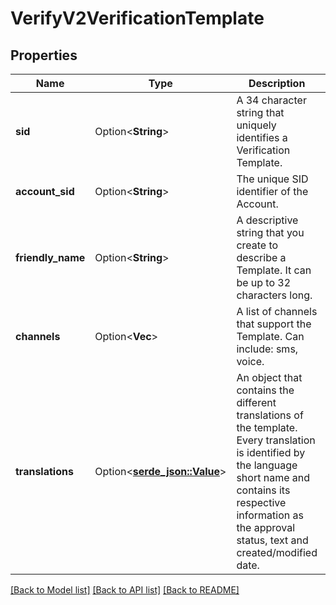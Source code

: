 # VerifyV2VerificationTemplate

## Properties

Name | Type | Description | Notes
------------ | ------------- | ------------- | -------------
**sid** | Option<**String**> | A 34 character string that uniquely identifies a Verification Template. | [optional]
**account_sid** | Option<**String**> | The unique SID identifier of the Account. | [optional]
**friendly_name** | Option<**String**> | A descriptive string that you create to describe a Template. It can be up to 32 characters long. | [optional]
**channels** | Option<**Vec<String>**> | A list of channels that support the Template. Can include: sms, voice. | [optional]
**translations** | Option<[**serde_json::Value**](.md)> | An object that contains the different translations of the template. Every translation is identified by the language short name and contains its respective information as the approval status, text and created/modified date. | [optional]

[[Back to Model list]](../README.md#documentation-for-models) [[Back to API list]](../README.md#documentation-for-api-endpoints) [[Back to README]](../README.md)


